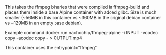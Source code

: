 This takes the ffmpeg binaries that were compiled in ffmpeg-build and 
places them inside a base Alpine container with added glibc.  Size 
is much smaller (~56MB in this container vs ~360MB in the original 
debian container vs ~129MB in an empty base debian).

Example command
docker run nachochip/ffmpeg-alpine -i INPUT -vcodec copy -acodec copy - > OUTPUT.mp4

This container uses the entrypoint="ffmpeg"
